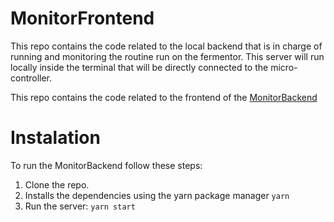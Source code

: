 # MonitorFrontend
This repo contains the code related to the local backend that is in charge of running and monitoring the routine run on the fermentor.
This server will run locally inside the terminal that will be directly connected to the micro-controller.

This repo contains the code related to the frontend of the [MonitorBackend](https://openfermentor.github.io/MonitorBackend/)


# Instalation
To run the MonitorBackend follow these steps:
  1. Clone the repo.
  2. Installs the dependencies using the yarn package manager `yarn`
  4. Run the server: `yarn start`
